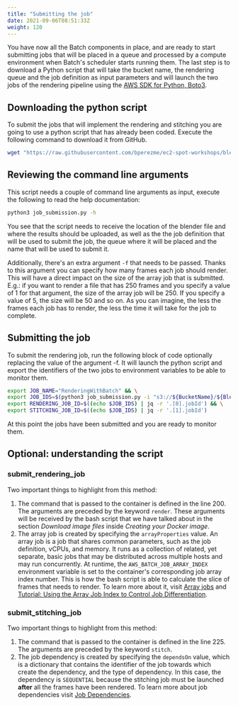 ```yaml
---
title: "Submitting the job"
date: 2021-09-06T08:51:33Z
weight: 120
---
```


You have now all the Batch components in place, and are ready to start submitting jobs that will be placed in a queue and processed by a compute environment when Batch's scheduler starts running them. The last step is to download a Python script that will take the bucket name, the rendering queue and the job definition as input parameters and will launch the two jobs of the rendering pipeline using the [AWS SDK for Python, Boto3](https://aws.amazon.com/sdk-for-python/).

## Downloading the python script

To submit the jobs that will implement the rendering and stitching you are going to use a python script that has already been coded. Execute the following command to download it from GitHub.

```bash
wget "https://raw.githubusercontent.com/bperezme/ec2-spot-workshops/blender_rendering_using_batch/content/rendering-with-batch/batch/job_submission.py"
```

## Reviewing the command line arguments

This script needs a couple of command line arguments as input, execute the following to read the help documentation:

```bash
python3 job_submission.py -h
```

You see that the script needs to receive the location of the blender file and where the results should be uploaded, as well as the the job definition that will be used to submit the job, the queue where it will be placed and the name that will be used to submit it.

Additionally, there's an extra argument `-f` that needs to be passed. Thanks to this argument you can specify how many frames each job should render. This will have a direct impact on the size of the array job that is submitted. E.g.: if you want to render a file that has 250 frames and you specify a value of 1 for that argument, the size of the array job will be 250. If you specify a value of 5, the size will be 50 and so on. As you can imagine, the less the frames each job has to render, the less the time it will take for the job to complete.

## Submitting the job

To submit the rendering job, run the following block of code optionally replacing the value of the argument -f. It will launch the python script and export the identifiers of the two jobs to environment variables to be able to monitor them.

```bash
export JOB_NAME="RenderingWithBatch" && \
export JOB_IDS=$(python3 job_submission.py -i "s3://${BucketName}/${BlendFileName}" -o "s3://${BucketName}" -f 1 -n "${JOB_NAME}" -q "${RENDERING_QUEUE_NAME}" -d "${JOB_DEFINITION_NAME}") && \
export RENDERING_JOB_ID=$((echo $JOB_IDS) | jq -r '.[0].jobId') && \
export STITCHING_JOB_ID=$((echo $JOB_IDS) | jq -r '.[1].jobId')
```

At this point the jobs have been submitted and you are ready to monitor them.

## Optional: understanding the script

### submit_rendering_job

Two important things to highlight from this method:

1. The command that is passed to the container is defined in the line 200. The arguments are preceded by the keyword `render`. These arguments will be received by the bash script that we have talked about in the section *Download image files* inside *Creating your Docker image*.
2. The array job is created by specifying the `arrayProperties` value. An array job is a job that shares common parameters, such as the job definition, vCPUs, and memory. It runs as a collection of related, yet separate, basic jobs that may be distributed across multiple hosts and may run concurrently. At runtime, the `AWS_BATCH_JOB_ARRAY_INDEX` environment variable is set to the container's corresponding job array index number. This is how the bash script is able to calculate the slice of frames that needs to render.
To learn more about it, visit [Array jobs](https://docs.aws.amazon.com/batch/latest/userguide/array_jobs.html) and [Tutorial: Using the Array Job Index to Control Job Differentiation](https://docs.aws.amazon.com/batch/latest/userguide/array_index_example.html).

### submit_stitching_job

Two important things to highlight from this method:

1. The command that is passed to the container is defined in the line 225. The arguments are preceded by the keyword `stitch`.
2. The job dependency is created by specifying the `dependsOn` value, which is a dictionary that contains the identifier of the job towards which create the dependency, and the type of dependency. In this case, the dependency is `SEQUENTIAL` because the stitching job must be launched **after** all the frames have been rendered. To learn more about job dependencies visit [Job Dependencies](https://docs.aws.amazon.com/batch/latest/userguide/job_dependencies.html).
